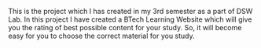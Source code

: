 This is the project which I has created in my 3rd semester as a part of DSW Lab. In this project I have created a BTech Learning Website which will give you the rating of best possible content for your study. So, it will become easy for you to choose the correct material for you study.
